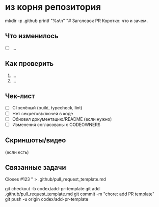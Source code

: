 # из корня репозитория
mkdir -p .github
printf "%s\n" "# Заголовок PR
Коротко: что и зачем.

## Что изменилось
- [ ] ...

## Как проверить
1. ...
2. ...

## Чек-лист
- [ ] CI зелёный (build, typecheck, lint)
- [ ] Нет секретов/ключей в коде
- [ ] Обновил документацию/README (если нужно)
- [ ] Изменения согласованы с CODEOWNERS

## Скриншоты/видео
(если есть)

## Связанные задачи
Closes #123
" > .github/pull_request_template.md

git checkout -b codex/add-pr-template
git add .github/pull_request_template.md
git commit -m "chore: add PR template"
git push -u origin codex/add-pr-template
